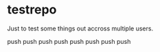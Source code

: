 testrepo
========

Just to test some things out accross multiple users.


push
push
push
push
push
push
push
push
